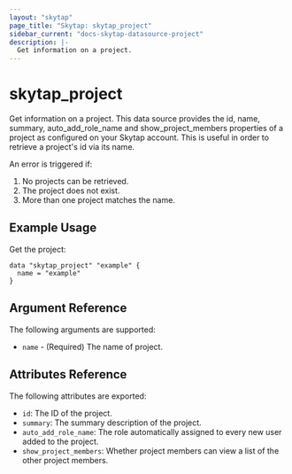 ```yaml
---
layout: "skytap"
page_title: "Skytap: skytap_project"
sidebar_current: "docs-skytap-datasource-project"
description: |-
  Get information on a project.
---
```


# skytap_project

Get information on a project. This data source provides the id, name, summary, auto_add_role_name and 
show_project_members properties of a project as configured on your Skytap account.
This is useful in order to retrieve a project's id via its name.

An error is triggered if:
 1. No projects can be retrieved.
 2. The project does not exist.
 3. More than one project matches the name.

## Example Usage

Get the project:

```hcl
data "skytap_project" "example" {
  name = "example"
}
```

## Argument Reference

The following arguments are supported:

* `name` - (Required) The name of project.

## Attributes Reference

The following attributes are exported:

* `id`: The ID of the project.
* `summary`: The summary description of the project.
* `auto_add_role_name`: The role automatically assigned to every new user added to the project.
* `show_project_members`: Whether project members can view a list of the other project members.
